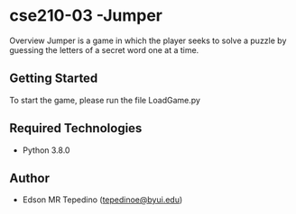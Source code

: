 # cse210-03 -Jumper
Overview
Jumper is a game in which the player seeks to solve a puzzle by guessing the letters of a secret word one at a time.

## Getting Started
To start the game, please run the file LoadGame.py

## Required Technologies
* Python 3.8.0

## Author
* Edson MR Tepedino (tepedinoe@byui.edu)